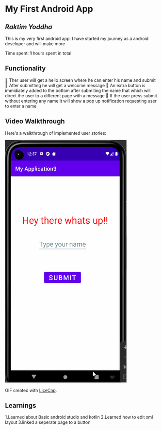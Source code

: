# My First Android App

## *Raktim Yoddha*

This is my very first android app. I have started my journey as a android developer and will make more

Time spent: **1** hours spent in total

## Functionality

🔹 Ther user will get a hello screen where he can enter his name and submit
🔹 After submitting he will get a welcome message
🔹 An extra button is immidiately added to the bottom after submiting the name that which will direct the user to a different page with a message
🔹 If the user press submit without entering any name it will show a pop up notification requesting user to enter a name


## Video Walkthrough

Here's a walkthrough of implemented user stories:

![alt-text](https://github.com/RaktimYoddha/FirstAndroidApp/blob/master/myfirstandroidapp.gif)

GIF created with [LiceCap](http://www.cockos.com/licecap/).

## Learnings

1.Learned about Basic android studio and kotlin
2.Learned how to edit xml layout
3.linked a seperate page to a button


